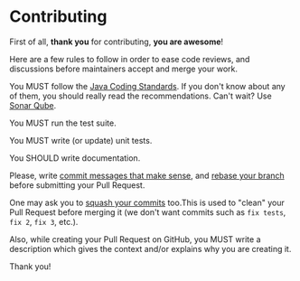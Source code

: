 Contributing
============

First of all, **thank you** for contributing, **you are awesome**!

Here are a few rules to follow in order to ease code reviews, and discussions before maintainers accept and merge your work.

You MUST follow the [Java Coding Standards](https://google.github.io/styleguide/javaguide.html). If you don't know about any of them, you should really read the recommendations. Can't wait? Use [Sonar Qube](http://www.sonarqube.org/).

You MUST run the test suite.

You MUST write (or update) unit tests.

You SHOULD write documentation.

Please, write [commit messages that make sense](http://tbaggery.com/2008/04/19/a-note-about-git-commit-messages.html), and [rebase your branch](http://git-scm.com/book/en/Git-Branching-Rebasing)
before submitting your Pull Request.

One may ask you to [squash your commits](http://gitready.com/advanced/2009/02/10/squashing-commits-with-rebase.html) too.This is used to "clean" your Pull Request before merging it (we don't want commits such as `fix tests`, `fix 2`, `fix 3`, etc.).

Also, while creating your Pull Request on GitHub, you MUST write a description which gives the context and/or explains why you are creating it.

Thank you!
     
